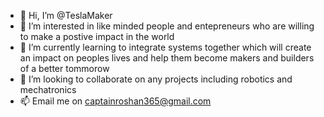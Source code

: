 - 👋 Hi, I’m @TeslaMaker
- 👀 I’m interested in like minded people and entepreneurs who are willing to make a postive impact in the world 
- 🌱 I’m currently learning to integrate systems together which will create an impact on peoples lives and help them become makers and builders of a better tommorow
- 💞️ I’m looking to collaborate on any projects including robotics and mechatronics
- 📫 Email me on captainroshan365@gmail.com

<!---
TeslaMaker/TeslaMaker is a ✨ special ✨ repository because its `README.md` (this file) appears on your GitHub profile.
You can click the Preview link to take a look at your changes.
--->
